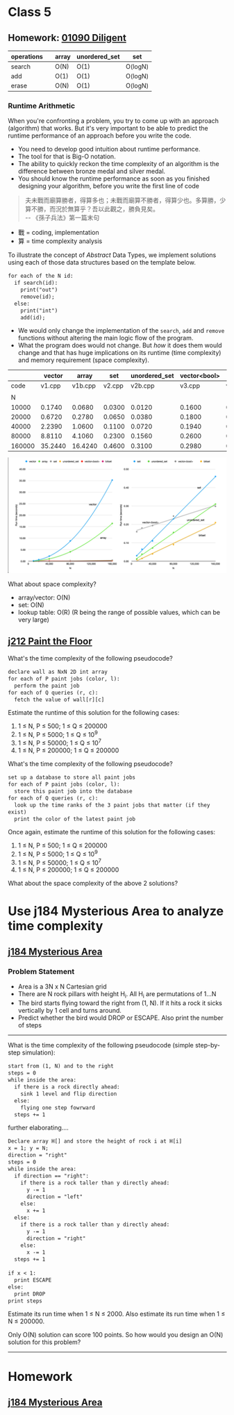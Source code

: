 # Class 5
## Homework: [01090 Diligent](https://judge.hkoi.org/task/01090)
|operations||array|unordered_set|set|
|----|----|----|----|----|
|search||O(N)|O(1)|O(logN)|
|add||O(1)|O(1)|O(logN)|
|erase||O(N)|O(1)|O(logN)|

### Runtime Arithmetic
When you're confronting a problem, you try to come up with an approach (algorithm) that works. But it's very important to be able to predict the runtime performance of an approach before you write the code.
- You need to develop good intuition about runtime performance.
- The tool for that is Big-O notation.
- The ability to quickly reckon the time complexity of an algorithm is the difference between bronze medal and silver medal.
- You should know the runtime performance as soon as you finished designing your algorithm, before you write the first line of code
  
> 夫未戰而廟算勝者，得算多也；未戰而廟算不勝者，得算少也。多算勝，少算不勝，而況於無算乎？吾以此觀之，勝負見矣。<br>
>       -- 《孫子兵法》第一篇末句

- 戰 = coding, implementation
- 算 = time complexity analysis

To illustrate the concept of *Abstract* Data Types, we implement solutions using each of those data structures based on the template below.
```
for each of the N id:
  if search(id):
    print("out")
    remove(id);
  else:
    print("int")
    add(id);
```

- We would only change the implementation of the `search`, `add` and `remove` functions without altering the main logic flow of the program.
- What the program does would not change. But *how* it does them would change and that has huge implications on its runtime (time complexity) and memory requirement (space complexity).

||vector|array|set|unordered_set|vector\<bool\>|bitset
|---|---|---|---|---|---|---
|code|v1.cpp|v1b.cpp|v2.cpp|v2b.cpp|v3.cpp|v3b.cpp						
||||||||
|N|||||||
|10000|0.1740|0.0680|0.0300|0.0120|0.1600|0.0100
|20000|0.6720|0.2780|0.0650|0.0380|0.1800|0.0150
|40000|2.2390|1.0600|0.1100|0.0720|0.1940|0.0400
|80000|8.8110|4.1060|0.2300|0.1560|0.2600|0.0900
|160000|35.2440|16.4240|0.4600|0.3100|0.2980|0.2100|
  
![chart](https://github.com/miyagi-sensei/georgia/blob/main/class5/runtime_charts.png)

What about space complexity?
  
- array/vector: O(N)
- set: O(N)
- lookup table: O(R) (R being the range of possible values, which can be very large)  
    
## [j212 Paint the Floor](https://judge.hkoi.org/task/j212)
  
What's the time complexity of the following pseudocode?
```
declare wall as NxN 2D int array
for each of P paint jobs (color, l):
  perform the paint job
for each of Q queries (r, c): 
  fetch the value of wall[r][c]
```

Estimate the runtime of this solution for the following cases:
1. 1 ≤ N, P ≤ 500; 1 ≤ Q ≤ 200000
2. 1 ≤ N, P ≤ 5000; 1 ≤ Q ≤ 10<sup>9</sup>
3. 1 ≤ N, P ≤ 50000; 1 ≤ Q ≤ 10<sup>7</sup>
4. 1 ≤ N, P ≤ 200000; 1 ≤ Q ≤ 200000


What's the time complexity of the following pseudocode?
```
set up a database to store all paint jobs
for each of P paint jobs (color, l):
  store this paint job into the database
for each of Q queries (r, c): 
  look up the time ranks of the 3 paint jobs that matter (if they exist)
  print the color of the latest paint job
```
  
Once again, estimate the runtime of this solution for the following cases:
1. 1 ≤ N, P ≤ 500; 1 ≤ Q ≤ 200000
2. 1 ≤ N, P ≤ 5000; 1 ≤ Q ≤ 10<sup>9</sup>
3. 1 ≤ N, P ≤ 50000; 1 ≤ Q ≤ 10<sup>7</sup>
4. 1 ≤ N, P ≤ 200000; 1 ≤ Q ≤ 200000

What about the space complexity of the above 2 solutions?
  
# Use j184 Mysterious Area to analyze time complexity

## [j184 Mysterious Area](https://judge.hkoi.org/task/j184)
### Problem Statement

- Area is a 3N x N Cartesian grid
- There are N rock pillars with height H<sub>i</sub>. All H<sub>i</sub> are permutations of 1...N
- The bird starts flying toward the right from (1, N). If it hits a rock it sicks vertically by 1 cell and turns around.
- Predict whether the bird would DROP or ESCAPE. Also print the number of steps

__________________________

What is the time complexity of the following pseudocode (simple step-by-step simulation):
```
start from (1, N) and to the right
steps = 0
while inside the area:
  if there is a rock directly ahead:
    sink 1 level and flip direction
  else:
    flying one step fowrward
  steps += 1
```
further elaborating....
```
Declare array H[] and store the height of rock i at H[i]
x = 1; y = N;
direction = "right"
steps = 0
while inside the area:
  if direction == "right":
    if there is a rock taller than y directly ahead:
      y -= 1
      direction = "left"
    else:
      x += 1
  else:
    if there is a rock taller than y directly ahead:
      y -= 1
      direction = "right"
    else:
      x -= 1
  steps += 1

if x < 1:
  print ESCAPE
else:
  print DROP
print steps
```
Estimate its run time when 1 ≤ N ≤ 2000.
Also estimate its run time when 1 ≤ N ≤ 200000.

Only O(N) solution can score 100 points. So how would you design an O(N) solution for this problem?

---

# Homework
## [j184 Mysterious Area](https://judge.hkoi.org/task/j184)
